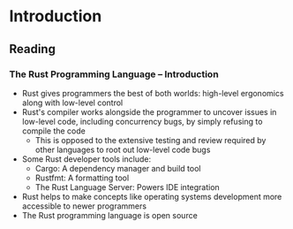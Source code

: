 # Introduction

## Reading

### The Rust Programming Language – Introduction

- Rust gives programmers the best of both worlds: high-level ergonomics along with low-level control
- Rust's compiler works alongside the programmer to uncover issues in low-level code, including concurrency bugs, by simply refusing to compile the code
  - This is opposed to the extensive testing and review required by other languages to root out low-level code bugs
- Some Rust developer tools include:
  - Cargo: A dependency manager and build tool
  - Rustfmt: A formatting tool
  - The Rust Language Server: Powers IDE integration
- Rust helps to make concepts like operating systems development more accessible to newer programmers
- The Rust programming language is open source

